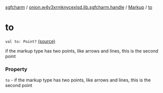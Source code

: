 [sgfcharm](../../index.md) / [onion.w4v3xrmknycexlsd.lib.sgfcharm.handle](../index.md) / [Markup](index.md) / [to](./to.md)

# to

`val to: Point?` [(source)](https://github.com/w4v3/sgfcharm/tree/master/sgfcharm/src/main/java/onion/w4v3xrmknycexlsd/lib/sgfcharm/handle/SgfData.kt#L64)

if the markup type has two points, like arrows and lines, this is the second point

### Property

`to` - if the markup type has two points, like arrows and lines, this is the second point